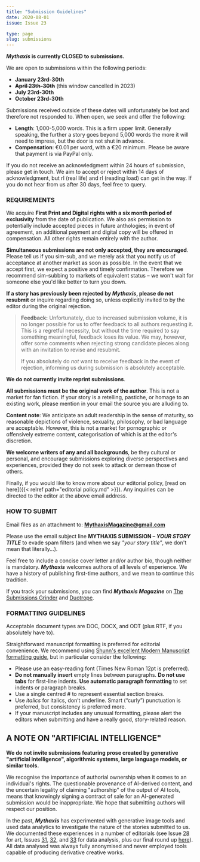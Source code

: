 ```yaml
---
title: "Submission Guidelines"
date: 2020-08-01
issue: Issue 23

type: page
slug: submissions
---
```


***Mythaxis* is currently CLOSED to submissions.**

We are open to submissions within the following periods:

- **January 23rd-30th**
- **~~April 23th-30th~~** (this window cancelled in 2023)
- **July 23rd-30th**
- **October 23rd-30th**

Submissions received outside of these dates will unfortunately be lost and therefore not responded to. When open, we seek and offer the following:

- **Length**: 1,000-5,000 words. This is a firm upper limit. Generally speaking, the further a story goes beyond 5,000 words the more it will need to impress, but the door is not shut in advance.
- **Compensation**: €0.01 per word, with a €20 minimum. Please be aware that payment is via PayPal only.

If you do not receive an acknowledgment within 24 hours of submission, please get in touch. We aim to accept or reject within 14 days of acknowledgment, but rl (real life) and rl (reading load) can get in the way. If you do not hear from us after 30 days, feel free to query.

### REQUIREMENTS

We acquire **First Print and Digital rights with a six month period of exclusivity** from the date of publication. We also ask permission to potentially include accepted pieces in future anthologies; in event of agreement, an additional payment and digital copy will be offered in compensation. All other rights remain entirely with the author.

**Simultaneous submissions are not only accepted, they are encouraged**. Please tell us if you sim-sub, and we merely ask that you notify us of acceptance at another market as soon as possible. In the event that we accept first, we expect a positive and timely confirmation. Therefore we recommend sim-subbing to markets of equivalent status – we won't wait for someone else you'd like better to turn you down.

**If a story has previously been rejected by *Mythaxis*, please do not resubmit** or inquire regarding doing so, unless explicitly invited to by the editor during the original rejection.

> **Feedback:** Unfortunately, due to increased submission volume, it is no longer possible for us to offer feedback to all authors requesting it. This is a regretful necessity, but without the time required to say something meaningful, feedback loses its value. We may, however, offer some comments when rejecting strong candidate pieces along with an invitation to revise and resubmit.
>
> If you absolutely do *not* want to receive feedback in the event of rejection, informing us during submission is absolutely acceptable.

**We do not currently invite reprint submissions**.

**All submissions must be the original work of the author**. This is not a market for fan fiction. If your story is a retelling, pastiche, or homage to an existing work, please mention in your email the source you are alluding to.

**Content note**: We anticipate an adult readership in the sense of maturity, so reasonable depictions of violence, sexuality, philosophy, or bad language are acceptable. However, this is not a market for pornographic or offensively extreme content, categorisation of which is at the editor's discretion.

**We welcome writers of any and all backgrounds**, be they cultural or personal, and encourage submissions exploring diverse perspectives and experiences, provided they do not seek to attack or demean those of others.

Finally, if you would like to know more about our editorial policy, [read on here]({{< relref path="editorial policy.md" >}}). Any inquiries can be directed to the editor at the above email address.

### HOW TO SUBMIT

Email files as an attachment to: **MythaxisMagazine@gmail.com**

Please use the email subject line **MYTHAXIS SUBMISSION – *YOUR STORY TITLE*** to evade spam filters (and when we say *"your story title"*, we don't mean that literally…).

Feel free to include a concise cover letter and/or author bio, though neither is mandatory. ***Mythaxis*** welcomes authors of all levels of experience. We have a history of publishing first-time authors, and we mean to continue this tradition.

If you track your submissions, you can find ***Mythaxis Magazine*** on [The Submissions Grinder](https://thegrinder.diabolicalplots.com/Market?id=10939#) and [Duotrope](https://duotrope.com/listing/10263/mythaxis-magazine).

### FORMATTING GUIDELINES

Acceptable document types are DOC, DOCX, and ODT (plus RTF, if you absolutely have to).

Straightforward manuscript formatting is preferred for editorial convenience. We recommend using [Shunn's excellent Modern Manuscript formatting guide](https://www.shunn.net/format/story/), but in particular consider the following:

- Please use an easy-reading font (Times New Roman 12pt is preferred).
- **Do not manually insert** empty lines between paragraphs. **Do not use tabs** for first-line indents. **Use automatic paragraph formatting** to set indents or paragraph breaks.
- Use a single centred # to represent essential section breaks.
- Use *italics* for italics, don’t underline. Smart (“curly”) punctuation is preferred, but consistency is preferred more.
- If your manuscript includes any unusual formatting, please alert the editors when submitting and have a really good, story-related reason.

## A NOTE ON "ARTIFICIAL INTELLIGENCE"

**We do not invite submissions featuring prose created by generative "artificial intelligence", algorithmic systems, large language models, or similar tools.** 

We recognise the importance of authorial ownership when it comes to an individual's rights. The questionable provenance of AI-derived content, and the uncertain legality of claiming "authorship" of the output of AI tools, means that knowingly signing a contract of sale for an AI-generated submission would be inappropriate. We hope that submitting authors will respect our position.

In the past, ***Mythaxis*** has experimented with generative image tools and used data analytics to investigate the nature of the stories submitted to us. We documented these experiences in a number of editorials (see Issue [28](https://mythaxis.co.uk/issue-28/editorial.html) for art, Issues [31](https://mythaxis.co.uk/issue-31/editorial.html), [32](https://mythaxis.co.uk/issue-32/editorial.html), and [33](https://mythaxis.co.uk/issue-32/editorial.html) for data analysis, plus our final round up [here](https://mythaxis.co.uk/issue-34/artificial-artificial-intelligence.html)). All data analysed was always fully anonymised and never employed tools capable of producing derivative creative works.

